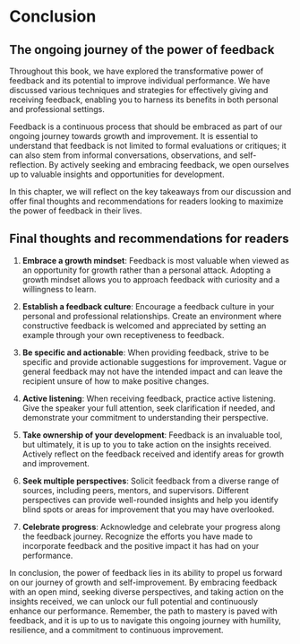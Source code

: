 # Conclusion

The ongoing journey of the power of feedback
--------------------------------------------

Throughout this book, we have explored the transformative power of feedback and its potential to improve individual performance. We have discussed various techniques and strategies for effectively giving and receiving feedback, enabling you to harness its benefits in both personal and professional settings.

Feedback is a continuous process that should be embraced as part of our ongoing journey towards growth and improvement. It is essential to understand that feedback is not limited to formal evaluations or critiques; it can also stem from informal conversations, observations, and self-reflection. By actively seeking and embracing feedback, we open ourselves up to valuable insights and opportunities for development.

In this chapter, we will reflect on the key takeaways from our discussion and offer final thoughts and recommendations for readers looking to maximize the power of feedback in their lives.

Final thoughts and recommendations for readers
----------------------------------------------

1. **Embrace a growth mindset**: Feedback is most valuable when viewed as an opportunity for growth rather than a personal attack. Adopting a growth mindset allows you to approach feedback with curiosity and a willingness to learn.

2. **Establish a feedback culture**: Encourage a feedback culture in your personal and professional relationships. Create an environment where constructive feedback is welcomed and appreciated by setting an example through your own receptiveness to feedback.

3. **Be specific and actionable**: When providing feedback, strive to be specific and provide actionable suggestions for improvement. Vague or general feedback may not have the intended impact and can leave the recipient unsure of how to make positive changes.

4. **Active listening**: When receiving feedback, practice active listening. Give the speaker your full attention, seek clarification if needed, and demonstrate your commitment to understanding their perspective.

5. **Take ownership of your development**: Feedback is an invaluable tool, but ultimately, it is up to you to take action on the insights received. Actively reflect on the feedback received and identify areas for growth and improvement.

6. **Seek multiple perspectives**: Solicit feedback from a diverse range of sources, including peers, mentors, and supervisors. Different perspectives can provide well-rounded insights and help you identify blind spots or areas for improvement that you may have overlooked.

7. **Celebrate progress**: Acknowledge and celebrate your progress along the feedback journey. Recognize the efforts you have made to incorporate feedback and the positive impact it has had on your performance.

In conclusion, the power of feedback lies in its ability to propel us forward on our journey of growth and self-improvement. By embracing feedback with an open mind, seeking diverse perspectives, and taking action on the insights received, we can unlock our full potential and continuously enhance our performance. Remember, the path to mastery is paved with feedback, and it is up to us to navigate this ongoing journey with humility, resilience, and a commitment to continuous improvement.